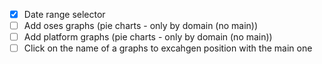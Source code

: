 - [x] Date range selector
- [ ] Add oses graphs (pie charts - only by domain (no main))
- [ ] Add platform graphs (pie charts - only by domain (no main))
- [ ] Click on the name of a graphs to excahgen position with the main one
